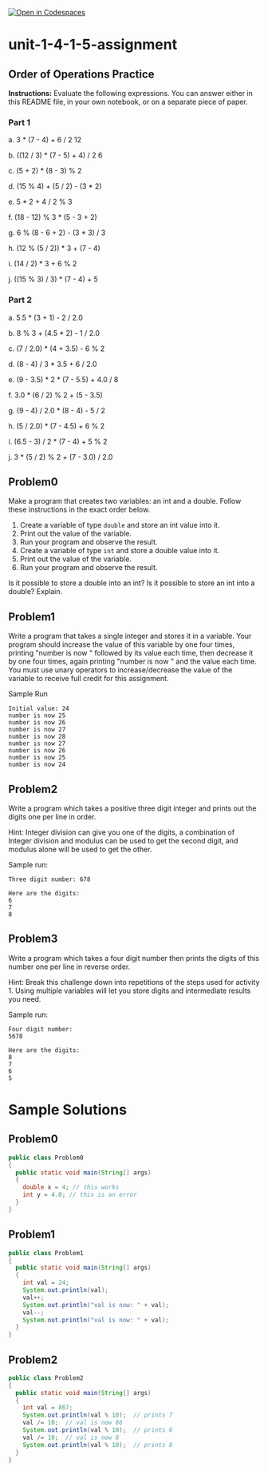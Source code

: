 [![Open in Codespaces](https://classroom.github.com/assets/launch-codespace-2972f46106e565e64193e422d61a12cf1da4916b45550586e14ef0a7c637dd04.svg)](https://classroom.github.com/open-in-codespaces?assignment_repo_id=17376743)
# unit-1-4-1-5-assignment

## Order of Operations Practice
**Instructions:** Evaluate the following expressions.  You can answer either in this README file, in your own notebook, or on a separate piece of paper.
### Part 1
a. 3 * (7 - 4) + 6 / 2  12

b. ((12 / 3) * (7 - 5) + 4) / 2  6

c. (5 + 2) * (8 - 3) % 2  

d. (15 % 4) + (5 / 2) - (3 * 2)

e. 5 * 2 + 4 / 2 % 3

f. (18 - 12) % 3 * (5 - 3 + 2)

g. 6 % (8 - 6 + 2) - (3 * 3) / 3

h. (12 % (5 / 2)) * 3 + (7 - 4)

i. (14 / 2) * 3 + 6 % 2

j. ((15 % 3) / 3) * (7 - 4) + 5

### Part 2
a. 5.5 * (3 + 1) - 2 / 2.0

b. 8 % 3 + (4.5 * 2) - 1 / 2.0

c. (7 / 2.0) * (4 + 3.5) - 6 % 2

d. (8 - 4) / 3 * 3.5 + 6 / 2.0

e. (9 - 3.5) * 2 * (7 - 5.5) + 4.0 / 8

f. 3.0 * (6 / 2) % 2 + (5 - 3.5)

g. (9 - 4) / 2.0 * (8 - 4) - 5 / 2

h. (5 / 2.0) * (7 - 4.5) + 6 % 2

i. (6.5 - 3) / 2 * (7 - 4) + 5 % 2

j. 3 * (5 / 2) % 2 + (7 - 3.0) / 2.0

## Problem0
Make a program that creates two variables: an int and a double.  Follow these instructions in the exact order below.
1. Create a variable of type `double` and store an int value into it.
2. Print out the value of the variable.
3. Run your program and observe the result.
4. Create a variable of type `int` and store a double value into it.
5. Print out the value of the variable.
6. Run your program and observe the result.

Is it possible to store a double into an int?  Is it possible to store an int into a double?  Explain.

## Problem1
Write a program that takes a single integer and stores it in a variable. Your program should increase the value of this variable by one four times, printing "number is now " followed by its value each time, then decrease it by one four times, again printing "number is now " and the value each time. You must use unary operators to increase/decrease the value of the variable to receive full credit for this assignment.

Sample Run
```
Initial value: 24
number is now 25
number is now 26
number is now 27
number is now 28
number is now 27
number is now 26
number is now 25
number is now 24
```

## Problem2
Write a program which takes a positive three digit integer and prints out the digits one per line in order.

Hint: Integer division can give you one of the digits, a combination of Integer division and modulus can be used to get the second digit, and modulus alone will be used to get the other.

Sample run:
```
Three digit number: 678

Here are the digits:
6
7
8
```

## Problem3
Write a program which takes a four digit number then prints the digits of this number one per line in reverse order.

Hint: Break this challenge down into repetitions of the steps used for activity 1. Using multiple variables will let you store digits and intermediate results you need.

Sample run:
```
Four digit number:
5678

Here are the digits:
8
7
6
5
```

# Sample Solutions
## Problem0
```java
public class Problem0
{
  public static void main(String[] args)
  {
    double x = 4; // this works
    int y = 4.0; // this is an error
  }
}
```

## Problem1
```java
public class Problem1
{
  public static void main(String[] args)
  {
    int val = 24;
    System.out.println(val);
    val++;
    System.out.println("val is now: " + val);
    val--;
    System.out.println("val is now: " + val);
  }
}
```

## Problem2
```java
public class Problem2
{
  public static void main(String[] args)
  {
    int val = 867;
    System.out.println(val % 10);  // prints 7
    val /= 10;  // val is now 86
    System.out.println(val % 10);  // prints 6
    val /= 10;  // val is now 8
    System.out.println(val % 10);  // prints 8
  }
}
```
